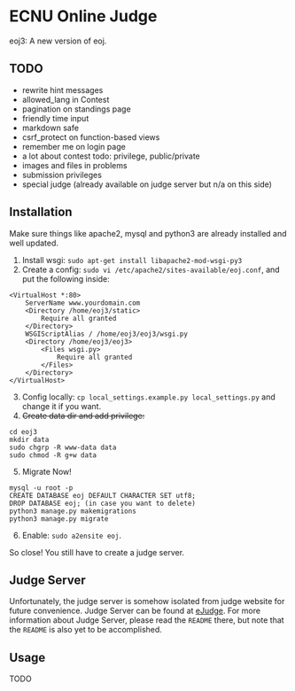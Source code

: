 # ECNU Online Judge
eoj3: A new version of eoj.

## TODO
+ rewrite hint messages
+ allowed_lang in Contest
+ pagination on standings page
+ friendly time input
+ markdown safe
+ csrf_protect on function-based views
+ remember me on login page
+ a lot about contest todo: privilege, public/private
+ images and files in problems
+ submission privileges
+ special judge (already available on judge server but n/a on this side)

## Installation

Make sure things like apache2, mysql and python3 are already installed and well updated.

1. Install wsgi: `sudo apt-get install libapache2-mod-wsgi-py3`
2. Create a config: `sudo vi /etc/apache2/sites-available/eoj.conf`, and put the following inside:
```
<VirtualHost *:80>
    ServerName www.yourdomain.com
    <Directory /home/eoj3/static>
        Require all granted
    </Directory>
    WSGIScriptAlias / /home/eoj3/eoj3/wsgi.py
    <Directory /home/eoj3/eoj3>
        <Files wsgi.py>
            Require all granted
        </Files>
    </Directory>
</VirtualHost>
```
3. Config locally: `cp local_settings.example.py local_settings.py` and change it if you want.
4. ~~Create data dir and add privilege:~~
```
cd eoj3
mkdir data
sudo chgrp -R www-data data
sudo chmod -R g+w data
```
5. Migrate Now!
```
mysql -u root -p
CREATE DATABASE eoj DEFAULT CHARACTER SET utf8;
DROP DATABASE eoj; (in case you want to delete)
python3 manage.py makemigrations
python3 manage.py migrate
```
6. Enable: `sudo a2ensite eoj`.

So close! You still have to create a judge server.

## Judge Server
Unfortunately, the judge server is somehow isolated from judge website
for future convenience. Judge Server can be found at [eJudge](https://github.com/ultmaster/ejudge).
For more information about Judge Server, please read the `README` there, but note that the
`README` is also yet to be accomplished.

## Usage

TODO
